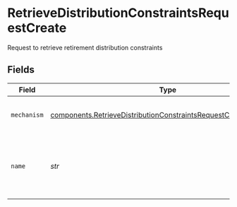 # RetrieveDistributionConstraintsRequestCreate

Request to retrieve retirement distribution constraints


## Fields

| Field                                                                                                                                                | Type                                                                                                                                                 | Required                                                                                                                                             | Description                                                                                                                                          | Example                                                                                                                                              |
| ---------------------------------------------------------------------------------------------------------------------------------------------------- | ---------------------------------------------------------------------------------------------------------------------------------------------------- | ---------------------------------------------------------------------------------------------------------------------------------------------------- | ---------------------------------------------------------------------------------------------------------------------------------------------------- | ---------------------------------------------------------------------------------------------------------------------------------------------------- |
| `mechanism`                                                                                                                                          | [components.RetrieveDistributionConstraintsRequestCreateMechanism](../../models/components/retrievedistributionconstraintsrequestcreatemechanism.md) | :heavy_check_mark:                                                                                                                                   | Cash transfer mechanism to search constraints for                                                                                                    | ACH                                                                                                                                                  |
| `name`                                                                                                                                               | *str*                                                                                                                                                | :heavy_check_mark:                                                                                                                                   | Name of the account being queried, for retirement distribution constraints Format: accounts/{account}                                                | accounts/01H8FM6EXVH77SAW3TC8KAWMES                                                                                                                  |